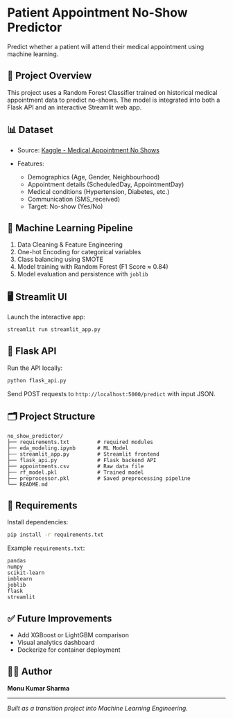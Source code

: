 # Patient Appointment No-Show Predictor

Predict whether a patient will attend their medical appointment using machine learning.

## 🚀 Project Overview

This project uses a Random Forest Classifier trained on historical medical appointment data to predict no-shows. The model is integrated into both a Flask API and an interactive Streamlit web app.

## 📊 Dataset

* Source: [Kaggle - Medical Appointment No Shows](https://www.kaggle.com/datasets/joniarroba/noshowappointments)
* Features:

  * Demographics (Age, Gender, Neighbourhood)
  * Appointment details (ScheduledDay, AppointmentDay)
  * Medical conditions (Hypertension, Diabetes, etc.)
  * Communication (SMS\_received)
  * Target: No-show (Yes/No)

## 🧠 Machine Learning Pipeline

1. Data Cleaning & Feature Engineering
2. One-hot Encoding for categorical variables
3. Class balancing using SMOTE
4. Model training with Random Forest (F1 Score ≈ 0.84)
5. Model evaluation and persistence with `joblib`

## 🖥️ Streamlit UI

Launch the interactive app:

```bash
streamlit run streamlit_app.py
```

## 🔌 Flask API

Run the API locally:

```bash
python flask_api.py
```

Send POST requests to `http://localhost:5000/predict` with input JSON.

## 🗂️ Project Structure

```
no_show_predictor/
├── requirements.txt         # required modules
├── eda_modeling.ipynb       # ML Model
├── streamlit_app.py         # Streamlit frontend
├── flask_api.py             # Flask backend API
├── appointments.csv         # Raw data file
├── rf_model.pkl             # Trained model
├── preprocessor.pkl         # Saved preprocessing pipeline
└── README.md
```

## 🔧 Requirements

Install dependencies:

```bash
pip install -r requirements.txt
```

Example `requirements.txt`:

```
pandas
numpy
scikit-learn
imblearn
joblib
flask
streamlit
```

## ✅ Future Improvements

* Add XGBoost or LightGBM comparison
* Visual analytics dashboard
* Dockerize for container deployment

## 🙋‍♂️ Author

**Monu Kumar Sharma**

---

*Built as a transition project into Machine Learning Engineering.*
